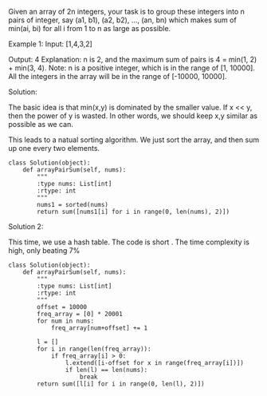Given an array of 2n integers, your task is to group these integers into n pairs of integer, say (a1, b1), (a2, b2), ..., (an, bn) which makes sum of min(ai, bi) for all i from 1 to n as large as possible.

Example 1:
Input: [1,4,3,2]

Output: 4
Explanation: n is 2, and the maximum sum of pairs is 4 = min(1, 2) + min(3, 4).
Note:
n is a positive integer, which is in the range of [1, 10000].
All the integers in the array will be in the range of [-10000, 10000].

Solution:

The basic idea is that min(x,y) is dominated by the smaller value. If x << y, then the power of y is wasted. In other words, we should keep x,y similar as possible as we can. <br>

This leads to a natual sorting algorithm. We just sort the array, and then sum up one every two elements.

```
class Solution(object):
    def arrayPairSum(self, nums):
        """
        :type nums: List[int]
        :rtype: int
        """
        nums1 = sorted(nums)
        return sum([nums1[i] for i in range(0, len(nums), 2)])
```

Solution 2:

This time, we use a hash table. The code is short . The time complexity is high, only beating 7%

```
class Solution(object):
    def arrayPairSum(self, nums):
        """
        :type nums: List[int]
        :rtype: int
        """
        offset = 10000
        freq_array = [0] * 20001
        for num in nums:
            freq_array[num+offset] += 1

        l = []
        for i in range(len(freq_array)):
            if freq_array[i] > 0:
                l.extend([i-offset for x in range(freq_array[i])])
                if len(l) == len(nums):
                    break
        return sum([l[i] for i in range(0, len(l), 2)])
```
